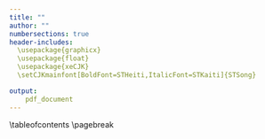 ```yaml
---
title: ""
author: ""
numbersections: true
header-includes:
  \usepackage{graphicx}
  \usepackage{float}
  \usepackage{xeCJK}
  \setCJKmainfont[BoldFont=STHeiti,ItalicFont=STKaiti]{STSong}

output:
    pdf_document
---
```


\tableofcontents
\pagebreak
